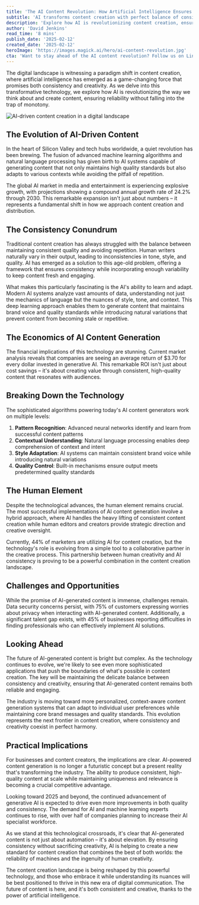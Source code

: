 ```yaml
---
title: 'The AI Content Revolution: How Artificial Intelligence Ensures Consistency While Breaking the Repetition Barrier'
subtitle: 'AI transforms content creation with perfect balance of consistency and creativity'
description: 'Explore how AI is revolutionizing content creation, ensuring reliability without monotony. Discover the technology behind AI systems that maintain brand voice, enhance quality, and drive remarkable ROI in digital communication.'
author: 'David Jenkins'
read_time: '8 mins'
publish_date: '2025-02-12'
created_date: '2025-02-12'
heroImage: 'https://images.magick.ai/hero/ai-content-revolution.jpg'
cta: 'Want to stay ahead of the AI content revolution? Follow us on LinkedIn for the latest insights and updates on how artificial intelligence is reshaping the future of content creation.'
---
```


The digital landscape is witnessing a paradigm shift in content creation, where artificial intelligence has emerged as a game-changing force that promises both consistency and creativity. As we delve into this transformative technology, we explore how AI is revolutionizing the way we think about and create content, ensuring reliability without falling into the trap of monotony.

![AI-driven content creation in a digital landscape](https://i.magick.ai/PIXE/1739405631540_magick_img.webp)

## The Evolution of AI-Driven Content

In the heart of Silicon Valley and tech hubs worldwide, a quiet revolution has been brewing. The fusion of advanced machine learning algorithms and natural language processing has given birth to AI systems capable of generating content that not only maintains high quality standards but also adapts to various contexts while avoiding the pitfall of repetition.

The global AI market in media and entertainment is experiencing explosive growth, with projections showing a compound annual growth rate of 24.2% through 2030. This remarkable expansion isn't just about numbers – it represents a fundamental shift in how we approach content creation and distribution.

## The Consistency Conundrum

Traditional content creation has always struggled with the balance between maintaining consistent quality and avoiding repetition. Human writers naturally vary in their output, leading to inconsistencies in tone, style, and quality. AI has emerged as a solution to this age-old problem, offering a framework that ensures consistency while incorporating enough variability to keep content fresh and engaging.

What makes this particularly fascinating is the AI's ability to learn and adapt. Modern AI systems analyze vast amounts of data, understanding not just the mechanics of language but the nuances of style, tone, and context. This deep learning approach enables them to generate content that maintains brand voice and quality standards while introducing natural variations that prevent content from becoming stale or repetitive.

## The Economics of AI Content Generation

The financial implications of this technology are stunning. Current market analysis reveals that companies are seeing an average return of $3.70 for every dollar invested in generative AI. This remarkable ROI isn't just about cost savings – it's about creating value through consistent, high-quality content that resonates with audiences.

## Breaking Down the Technology

The sophisticated algorithms powering today's AI content generators work on multiple levels:

1. **Pattern Recognition**: Advanced neural networks identify and learn from successful content patterns
2. **Contextual Understanding**: Natural language processing enables deep comprehension of context and intent
3. **Style Adaptation**: AI systems can maintain consistent brand voice while introducing natural variations
4. **Quality Control**: Built-in mechanisms ensure output meets predetermined quality standards

## The Human Element

Despite the technological advances, the human element remains crucial. The most successful implementations of AI content generation involve a hybrid approach, where AI handles the heavy lifting of consistent content creation while human editors and creators provide strategic direction and creative oversight.

Currently, 44% of marketers are utilizing AI for content creation, but the technology's role is evolving from a simple tool to a collaborative partner in the creative process. This partnership between human creativity and AI consistency is proving to be a powerful combination in the content creation landscape.

## Challenges and Opportunities

While the promise of AI-generated content is immense, challenges remain. Data security concerns persist, with 75% of customers expressing worries about privacy when interacting with AI-generated content. Additionally, a significant talent gap exists, with 45% of businesses reporting difficulties in finding professionals who can effectively implement AI solutions.

## Looking Ahead

The future of AI-generated content is bright but complex. As the technology continues to evolve, we're likely to see even more sophisticated applications that push the boundaries of what's possible in content creation. The key will be maintaining the delicate balance between consistency and creativity, ensuring that AI-generated content remains both reliable and engaging.

The industry is moving toward more personalized, context-aware content generation systems that can adapt to individual user preferences while maintaining core brand messages and quality standards. This evolution represents the next frontier in content creation, where consistency and creativity coexist in perfect harmony.

## Practical Implications

For businesses and content creators, the implications are clear. AI-powered content generation is no longer a futuristic concept but a present reality that's transforming the industry. The ability to produce consistent, high-quality content at scale while maintaining uniqueness and relevance is becoming a crucial competitive advantage.

Looking toward 2025 and beyond, the continued advancement of generative AI is expected to drive even more improvements in both quality and consistency. The demand for AI and machine learning experts continues to rise, with over half of companies planning to increase their AI specialist workforce.

As we stand at this technological crossroads, it's clear that AI-generated content is not just about automation – it's about elevation. By ensuring consistency without sacrificing creativity, AI is helping to create a new standard for content creation that combines the best of both worlds: the reliability of machines and the ingenuity of human creativity.

The content creation landscape is being reshaped by this powerful technology, and those who embrace it while understanding its nuances will be best positioned to thrive in this new era of digital communication. The future of content is here, and it's both consistent and creative, thanks to the power of artificial intelligence.